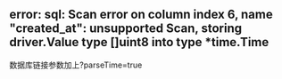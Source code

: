 ## error: sql: Scan error on column index 6, name "created_at": unsupported Scan, storing driver.Value type []uint8 into type *time.Time

数据库链接参数加上?parseTime=true